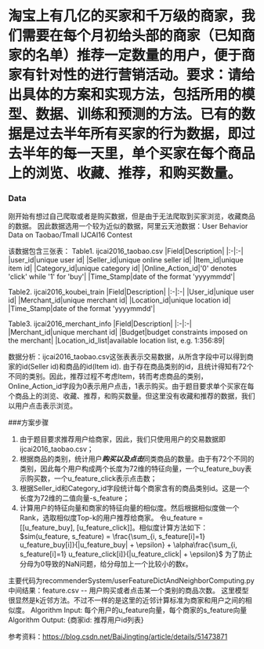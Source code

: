 # 淘宝上有几亿的买家和千万级的商家，我们需要在每个月初给头部的商家（已知商家的名单）推荐一定数量的用户，便于商家有针对性的进行营销活动。要求：请给出具体的方案和实现方法，包括所用的模型、数据、训练和预测的方法。已有的数据是过去半年所有买家的行为数据，即过去半年的每一天里，单个买家在每个商品上的浏览、收藏、推荐，和购买数量。

### Data
刚开始有想过自己爬取或者是购买数据，但是由于无法爬取到买家浏览，收藏商品的数据。
因此数据选用一个较为近似的数据，阿里云天池数据：User Behavior Data on Taobao/Tmall IJCAI16 Contest

该数据包含三张表：
Table1. ijcai2016_taobao.csv
|Field|Description|
|:-|:-|
|user_id|unique user id|
|Seller_id|unique online seller id|
|Item_id|unique item id|
|Category_id|unique category id|
|Online_Action_id|'0' denotes 'click' while '1' for 'buy'|
|Time_Stamp|date of the format 'yyyymmdd'|

Table2. ijcai2016_koubei_train
|Field|Description|
|:-|:-|
|User_id|unique user id|
|Merchant_id|unique merchant id|
|Location_id|unique location id|
|Time_Stamp|date of the format 'yyyymmdd'|

Table3. ijcai2016_merchant_info
|Field|Description|
|:-|:-|
|Merchant_id|unique merchant id|
|Budget|budget constraints imposed on the merchant|
|Location_id_list|available location list, e.g. 1:356:89|

数据分析：ijcai2016_taobao.csv这张表表示交易数据，从所含字段中可以得到商家的id(Seller id)和商品的id(Item id). 由于存在商品类别的id，且统计得知有72个不同的类别。因此，推荐过程不考虑Item，转而考虑商品的类别，Online_Action_id字段为0表示用户点击，1表示购买。由于题目要求单个买家在每个商品上的浏览、收藏、推荐，和购买数量。但这里没有收藏和推荐的数据，我们以用户点击表示浏览。

###方案步骤
1. 由于题目要求推荐用户给商家，因此，我们只使用用户的交易数据即ijcai2016_taobao.csv；
2. 根据商品的类别，统计用户***购买以及点击***同类商品的数量。由于有72个不同的类别，因此每个用户构成两个长度为72维的特征向量，一个u_feature_buy表示购买数，一个u_feature_click表示点击数；
3. 根据Seller_id和Category_id字段统计每个商家含有的商品类别id。这是一个长度为72维的二值向量-s_feature；
4. 计算用户的特征向量和商家的特征向量的相似度。然后根据相似度做一个Rank，选取相似度Top-k的用户推荐给商家。
令u_feature = [[u_feature_buy], [u_feature_click]]。相似度计算方法如下：
$sim(u_feature, s_feature) = \frac{\sum_{i, s_feature[i]=1} u_feature_buy[i]}{|u_feature_buy| + \epsilon} + \alpha\frac{\sum_{i, s_feature[i]=1} u_feature_click[i]}{|u_feature_click| + \epsilon}$
为了防止分母为0导致的NaN问题，给分母加上一个比较小的数$\epsilon$。

主要代码为recommenderSystem/userFeatureDictAndNeighborComputing.py
中间结果：feature.csv -- 用户购买或者点击某一个类别的商品次数。
这里模型很显然是k近邻方法。不过不一样的是这里的近邻计算标准为商家和用户之间的相似度。
Algorithm Input: 每个用户的u_feature向量，每个商家的s_feature向量
Algorithm Output: {商家id: 推荐用户id列表}

参考资料：https://blog.csdn.net/BaiJingting/article/details/51473871